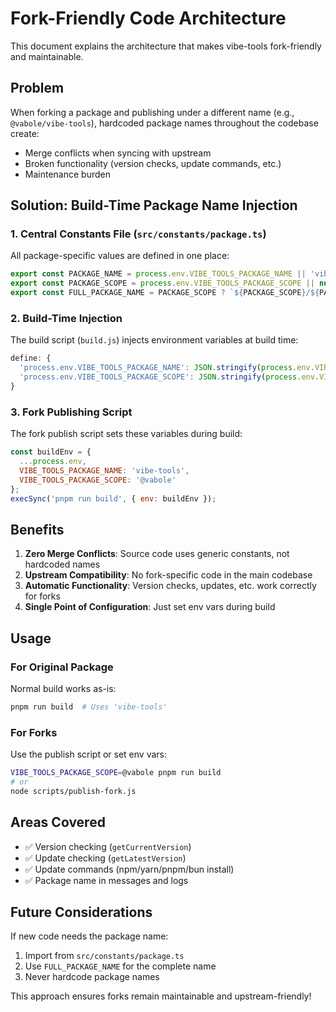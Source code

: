 # Fork-Friendly Code Architecture

This document explains the architecture that makes vibe-tools fork-friendly and maintainable.

## Problem

When forking a package and publishing under a different name (e.g., `@vabole/vibe-tools`), hardcoded package names throughout the codebase create:
- Merge conflicts when syncing with upstream
- Broken functionality (version checks, update commands, etc.)
- Maintenance burden

## Solution: Build-Time Package Name Injection

### 1. **Central Constants File** (`src/constants/package.ts`)

All package-specific values are defined in one place:

```typescript
export const PACKAGE_NAME = process.env.VIBE_TOOLS_PACKAGE_NAME || 'vibe-tools';
export const PACKAGE_SCOPE = process.env.VIBE_TOOLS_PACKAGE_SCOPE || null;
export const FULL_PACKAGE_NAME = PACKAGE_SCOPE ? `${PACKAGE_SCOPE}/${PACKAGE_NAME}` : PACKAGE_NAME;
```

### 2. **Build-Time Injection**

The build script (`build.js`) injects environment variables at build time:

```javascript
define: {
  'process.env.VIBE_TOOLS_PACKAGE_NAME': JSON.stringify(process.env.VIBE_TOOLS_PACKAGE_NAME || ''),
  'process.env.VIBE_TOOLS_PACKAGE_SCOPE': JSON.stringify(process.env.VIBE_TOOLS_PACKAGE_SCOPE || '')
}
```

### 3. **Fork Publishing Script**

The fork publish script sets these variables during build:

```javascript
const buildEnv = {
  ...process.env,
  VIBE_TOOLS_PACKAGE_NAME: 'vibe-tools',
  VIBE_TOOLS_PACKAGE_SCOPE: '@vabole'
};
execSync('pnpm run build', { env: buildEnv });
```

## Benefits

1. **Zero Merge Conflicts**: Source code uses generic constants, not hardcoded names
2. **Upstream Compatibility**: No fork-specific code in the main codebase
3. **Automatic Functionality**: Version checks, updates, etc. work correctly for forks
4. **Single Point of Configuration**: Just set env vars during build

## Usage

### For Original Package
Normal build works as-is:
```bash
pnpm run build  # Uses 'vibe-tools'
```

### For Forks
Use the publish script or set env vars:
```bash
VIBE_TOOLS_PACKAGE_SCOPE=@vabole pnpm run build
# or
node scripts/publish-fork.js
```

## Areas Covered

- ✅ Version checking (`getCurrentVersion`)
- ✅ Update checking (`getLatestVersion`)
- ✅ Update commands (npm/yarn/pnpm/bun install)
- ✅ Package name in messages and logs

## Future Considerations

If new code needs the package name:
1. Import from `src/constants/package.ts`
2. Use `FULL_PACKAGE_NAME` for the complete name
3. Never hardcode package names

This approach ensures forks remain maintainable and upstream-friendly!